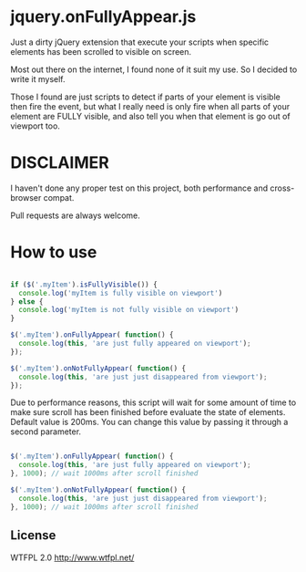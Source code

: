 # jquery.onFullyAppear.js

Just a dirty jQuery extension that execute your scripts when specific elements has been scrolled to visible on screen.

Most out there on the internet, I found none of it suit my use. So I decided to write it myself.

Those I found are just scripts to detect if parts of your element is visible then fire the event, but what I really need is only fire when all parts of your element are FULLY visible, and also tell you when that element is go out of viewport too.

# DISCLAIMER
I haven't done any proper test on this project, both performance and cross-browser compat.

Pull requests are always welcome.

# How to use

```javascript

if ($('.myItem').isFullyVisible()) {
  console.log('myItem is fully visible on viewport')
} else {
  console.log('myItem is not fully visible on viewport')
}

$('.myItem').onFullyAppear( function() {
  console.log(this, 'are just fully appeared on viewport');
});

$('.myItem').onNotFullyAppear( function() {
  console.log(this, 'are just just disappeared from viewport');
});

```

Due to performance reasons, this script will wait for some amount of time to make sure scroll has been finished before evaluate the state of elements. Default value is 200ms. You can change this value by passing it through a second parameter.

```javascript

$('.myItem').onFullyAppear( function() {
  console.log(this, 'are just fully appeared on viewport');
}, 1000); // wait 1000ms after scroll finished

$('.myItem').onNotFullyAppear( function() {
  console.log(this, 'are just just disappeared from viewport');
}, 1000); // wait 1000ms after scroll finished

```

## License
WTFPL 2.0 http://www.wtfpl.net/
